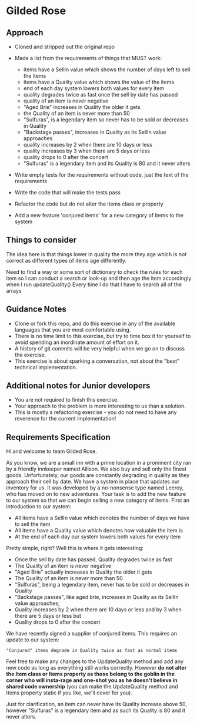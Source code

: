 # Gilded Rose

## Approach

- Cloned and stripped out the original repo
- Made a list from the requirements of things that MUST work:
  - items have a SellIn value which shows the number of days left to sell the items
  - items have a Quality value which shows the value of the items
  - end of each day system lowers both values for every item
  - quality degrades twice as fast once the sell by date has passed
  - quality of an item is never negative
  - "Aged Brie" increases in Quality the older it gets
  - the Quality of an item is never more than 50
  - "Sulfuras", is a legendary item so never has to be sold or decreases in Quality
  - "Backstage passes", increases in Quality as its SellIn value approaches
  - quality increases by 2 when there are 10 days or less
  - quality increases by 3 when there are 5 days or less
  - quality drops to 0 after the concert
  - "Sulfuras" is a legendary item and its Quality is 80 and it never alters

- Write empty tests for the requirements without code, just the text of the requirements
- Write the code that will make the tests pass
- Refactor the code but do not alter the items class or property
- Add a new feature 'conjured items' for a new category of items to the system


## Things to consider

The idea here is that things lower in quality the more they age which is not correct as different types of items age differently.

Need to find a way or some sort of dictionary to check the rules for each item so I can conduct a search or look-up and then age the item accordingly when I run updateQuality()
Every time I do that I have to search all of the arrays


## Guidance Notes

- Clone or fork this repo, and do this exercise in any of the available languages that you are most comfortable using.
- There is no time limit to this exercise, but try to time box it for yourself to avoid spending an inordinate amount of effort on it.
- A history of git commits will be very helpful when we go on to discuss the exercise.
- This exercise is about sparking a conversation, not about the "best" technical implementation.

## Additional notes for Junior developers

- You are not required to finish this exercise.
- Your approach to the problem is more interesting to us than a solution.
- This is mostly a refactoring exercise - you do not need to have any reverence for the current implementation!

## Requirements Specification

Hi and welcome to team Gilded Rose.

As you know, we are a small inn with a prime location in a prominent city ran by a friendly innkeeper named Allison. We also buy and sell only the finest goods. Unfortunately, our goods are constantly degrading in quality as they approach their sell by date. We have a system in place that updates our inventory for us. It was developed by a no-nonsense type named Leeroy, who has moved on to new adventures. Your task is to add the new feature to our system so that we can begin selling a new category of items. First an introduction to our system:

- All items have a SellIn value which denotes the number of days we have to sell the item
- All items have a Quality value which denotes how valuable the item is
- At the end of each day our system lowers both values for every item

Pretty simple, right? Well this is where it gets interesting:

- Once the sell by date has passed, Quality degrades twice as fast
- The Quality of an item is never negative
- "Aged Brie" actually increases in Quality the older it gets
- The Quality of an item is never more than 50
- "Sulfuras", being a legendary item, never has to be sold or decreases in Quality
- "Backstage passes", like aged brie, increases in Quality as its SellIn value approaches;
- Quality increases by 2 when there are 10 days or less and by 3 when there are 5 days or less but
- Quality drops to 0 after the concert

We have recently signed a supplier of conjured items. This requires an update to our system:

`"Conjured" items degrade in Quality twice as fast as normal items`

Feel free to make any changes to the UpdateQuality method and add any new code as long as everything still works correctly. However __do not alter the Item class or Items property as those belong to the goblin in the corner who will insta-rage and one-shot you as he doesn't believe in shared code ownership__ (you can make the UpdateQuality method and Items property static if you like, we'll cover for you).

Just for clarification, an item can never have its Quality increase above 50, however "Sulfuras" is a legendary item and as such its Quality is 80 and it never alters.
